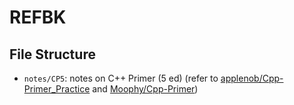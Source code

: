 # REFBK

## File Structure

* `notes/CP5`: notes on C++ Primer (5 ed) (refer to [applenob/Cpp-Primer_Practice](https://github.com/applenob/Cpp_Primer_Practice) and [Moophy/Cpp-Primer](https://github.com/Mooophy/Cpp-Primer))

